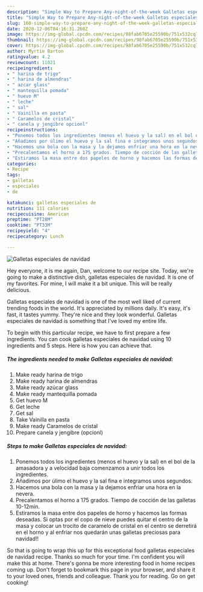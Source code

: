 ```yaml
---
description: "Simple Way to Prepare Any-night-of-the-week Galletas especiales de navidad"
title: "Simple Way to Prepare Any-night-of-the-week Galletas especiales de navidad"
slug: 160-simple-way-to-prepare-any-night-of-the-week-galletas-especiales-de-navidad
date: 2020-12-06T04:16:31.260Z
image: https://img-global.cpcdn.com/recipes/98fab6705e25590b/751x532cq70/galletas-especiales-de-navidad-foto-principal.jpg
thumbnail: https://img-global.cpcdn.com/recipes/98fab6705e25590b/751x532cq70/galletas-especiales-de-navidad-foto-principal.jpg
cover: https://img-global.cpcdn.com/recipes/98fab6705e25590b/751x532cq70/galletas-especiales-de-navidad-foto-principal.jpg
author: Myrtie Barton
ratingvalue: 4.2
reviewcount: 11021
recipeingredient:
- " harina de trigo"
- " harina de almendras"
- " azcar glass"
- " mantequilla pomada"
- " huevo M"
- " leche"
- " sal"
- " Vainilla en pasta"
- " Caramelos de cristal"
- " canela y jengibre opcionl"
recipeinstructions:
- "Ponemos todos los ingredientes (menos el huevo y la sal) en el bol de la amasadora y a velocidad baja comenzamos a unir todos los ingredientes."
- "Añadimos por úlimo el huevo y la sal fina e integramos unos segundos."
- "Hacemos una bola con la masa y la dejamos enfriar una hora en la nevera."
- "Precalentamos el horno a 175 grados. Tiempo de cocción de las galletas 10-12min."
- "Estiramos la masa entre dos papeles de horno y hacemos las formas deseadas. Si optas por el copo de nieve puedes quitar el centro de la masa y colocar un trocito de caramelo de cristal en el centro se derretirá en el horno y al enfriar nos quedarán unas galletas preciosas para navidad!!"
categories:
- Recipe
tags:
- galletas
- especiales
- de

katakunci: galletas especiales de 
nutrition: 111 calories
recipecuisine: American
preptime: "PT28M"
cooktime: "PT33M"
recipeyield: "4"
recipecategory: Lunch

---
```



![Galletas especiales de navidad](https://img-global.cpcdn.com/recipes/98fab6705e25590b/751x532cq70/galletas-especiales-de-navidad-foto-principal.jpg)

Hey everyone, it is me again, Dan, welcome to our recipe site. Today, we're going to make a distinctive dish, galletas especiales de navidad. It is one of my favorites. For mine, I will make it a bit unique. This will be really delicious.



Galletas especiales de navidad is one of the most well liked of current trending foods in the world. It's appreciated by millions daily. It's easy, it's fast, it tastes yummy. They're nice and they look wonderful. Galletas especiales de navidad is something that I've loved my entire life.


To begin with this particular recipe, we have to first prepare a few ingredients. You can cook galletas especiales de navidad using 10 ingredients and 5 steps. Here is how you can achieve that.

<!--inarticleads1-->

##### The ingredients needed to make Galletas especiales de navidad:

1. Make ready  harina de trigo
1. Make ready  harina de almendras
1. Make ready  azúcar glass
1. Make ready  mantequilla pomada
1. Get  huevo M
1. Get  leche
1. Get  sal
1. Take  Vainilla en pasta
1. Make ready  Caramelos de cristal
1. Prepare  canela y jengibre (opcionl)




<!--inarticleads2-->

##### Steps to make Galletas especiales de navidad:

1. Ponemos todos los ingredientes (menos el huevo y la sal) en el bol de la amasadora y a velocidad baja comenzamos a unir todos los ingredientes.
1. Añadimos por úlimo el huevo y la sal fina e integramos unos segundos.
1. Hacemos una bola con la masa y la dejamos enfriar una hora en la nevera.
1. Precalentamos el horno a 175 grados. Tiempo de cocción de las galletas 10-12min.
1. Estiramos la masa entre dos papeles de horno y hacemos las formas deseadas. Si optas por el copo de nieve puedes quitar el centro de la masa y colocar un trocito de caramelo de cristal en el centro se derretirá en el horno y al enfriar nos quedarán unas galletas preciosas para navidad!!




So that is going to wrap this up for this exceptional food galletas especiales de navidad recipe. Thanks so much for your time. I'm confident you will make this at home. There's gonna be more interesting food in home recipes coming up. Don't forget to bookmark this page in your browser, and share it to your loved ones, friends and colleague. Thank you for reading. Go on get cooking!
